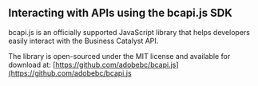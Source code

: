 ## Interacting with APIs using the bcapi.js SDK

bcapi.js is an officially supported JavaScript library that helps developers easily interact with the Business Catalyst API.

The library is open-sourced under the MIT license and available for download at: [https://github.com/adobebc/bcapi.js](https://github.com/adobebc/bcapi.js

